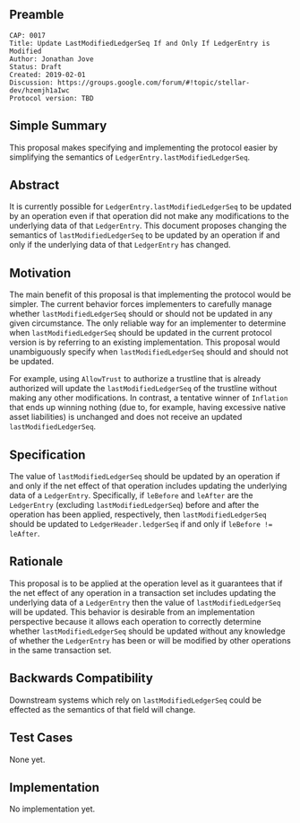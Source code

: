 ## Preamble

```
CAP: 0017
Title: Update LastModifiedLedgerSeq If and Only If LedgerEntry is Modified
Author: Jonathan Jove
Status: Draft
Created: 2019-02-01
Discussion: https://groups.google.com/forum/#!topic/stellar-dev/hzemjh1aIwc
Protocol version: TBD
```

## Simple Summary
This proposal makes specifying and implementing the protocol easier by simplifying the semantics of `LedgerEntry.lastModifiedLedgerSeq`.

## Abstract
It is currently possible for `LedgerEntry.lastModifiedLedgerSeq` to be updated by an operation even if that operation did not make any modifications to the underlying data of that `LedgerEntry`. This document proposes changing the semantics of `lastModifiedLedgerSeq` to be updated by an operation if and only if the underlying data of that `LedgerEntry` has changed.

## Motivation
The main benefit of this proposal is that implementing the protocol would be simpler. The current behavior forces implementers to carefully manage whether `lastModifiedLedgerSeq` should or should not be updated in any given circumstance. The only reliable way for an implementer to determine when `lastModifiedLedgerSeq` should be updated in the current protocol version is by referring to an existing implementation. This proposal would unambiguously specify when `lastModifiedLedgerSeq` should and should not be updated.

For example, using `AllowTrust` to authorize a trustline that is already authorized will update the `lastModifiedLedgerSeq` of the trustline without making any other modifications. In contrast, a tentative winner of `Inflation` that ends up winning nothing (due to, for example, having excessive native asset liabilities) is unchanged and does not receive an updated `lastModifiedLedgerSeq`.

## Specification
The value of `lastModifiedLedgerSeq` should be updated by an operation if and only if the net effect of that operation includes updating the underlying data of a `LedgerEntry`. Specifically, if `leBefore` and `leAfter` are the `LedgerEntry` (excluding `lastModifiedLedgerSeq`) before and after the operation has been applied, respectively, then `lastModifiedLedgerSeq` should be updated to `LedgerHeader.ledgerSeq` if and only if `leBefore != leAfter`.

## Rationale
This proposal is to be applied at the operation level as it guarantees that if the net effect of any operation in a transaction set includes updating the underlying data of a `LedgerEntry` then the value of `lastModifiedLedgerSeq` will be updated. This behavior is desirable from an implementation perspective because it allows each operation to correctly determine whether `lastModifiedLedgerSeq` should be updated without any knowledge of whether the `LedgerEntry` has been or will be modified by other operations in the same transaction set.

## Backwards Compatibility
Downstream systems which rely on `lastModifiedLedgerSeq` could be effected as the semantics of that field will change.

## Test Cases
None yet.

## Implementation
No implementation yet.
